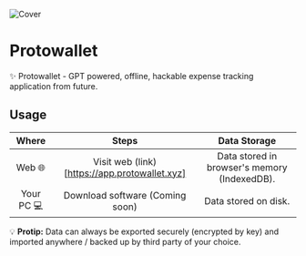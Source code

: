 ![Cover](./images/protowallet-cover.png)

# Protowallet
✨ Protowallet - GPT powered, offline, hackable expense tracking application from future.

## Usage
|Where   	|Steps	|Data Storage   	|
|:----------:|:-------------:|:------:|
|Web 🌐 	|Visit web (link)[https://app.protowallet.xyz] |Data stored in browser's memory (IndexedDB). 	|
|Your PC 💻   	|Download software (Coming soon)   	|Data stored on disk.   	|

💡 **Protip:** Data can always be exported securely (encrypted by key) and imported anywhere / backed up by third party of your choice.
